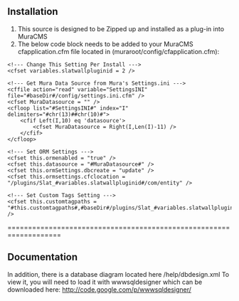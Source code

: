 Installation
------------

1) This source is designed to be Zipped up and installed as a plug-in into MuraCMS
2) The below code block needs to be added to your MuraCMS cfapplication.cfm file located in (muraroot/config/cfapplication.cfm):
<!--- Add Custom Application.cfc Vars Here --->

<!--- Start: Setup Slatwall --->

	<!--- Change This Setting Per Install --->
	<cfset variables.slatwallpluginid = 2 />
	
	<!--- Get Mura Data Source from Mura's Settings.ini --->
	<cffile action="read" variable="SettingsINI" file="#baseDir#/config/settings.ini.cfm" />
	<cfset MuraDatasource = "" />
	<cfloop list="#SettingsINI#" index="I" delimiters="#chr(13)##chr(10)#">
		<cfif Left(I,10) eq 'datasource'>
			<cfset MuraDatasource = Right(I,Len(I)-11) />
		</cfif>
	</cfloop>
	
	<!--- Set ORM Settings --->
	<cfset this.ormenabled = "true" />
	<cfset this.datasource = "#MuraDatasource#" />
	<cfset this.ormSettings.dbcreate = "update" />
	<cfset this.ormsettings.cfclocation = "/plugins/Slat_#variables.slatwallpluginid#/com/entity" />
	
	<!--- Set Custom Tags Setting --->
	<cfset this.customtagpaths = "#this.customtagpaths#,#baseDir#/plugins/Slat_#variables.slatwallpluginid#/tags" />
	
<!--- End: Setup Slatwall --->


===================================================================


Documentation
-------------

In addition, there is a database diagram located here /help/dbdesign.xml
To view it, you will need to load it with wwwsqldesigner which can be downloaded here: http://code.google.com/p/wwwsqldesigner/